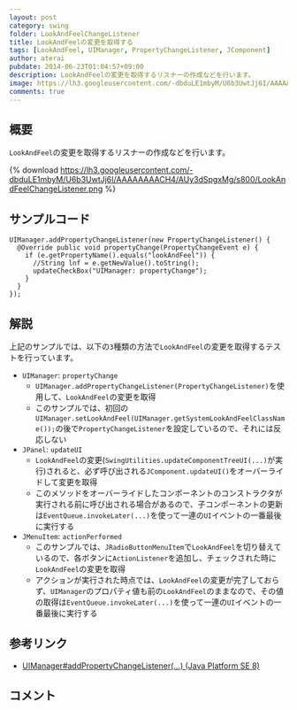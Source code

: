 ```yaml
---
layout: post
category: swing
folder: LookAndFeelChangeListener
title: LookAndFeelの変更を取得する
tags: [LookAndFeel, UIManager, PropertyChangeListener, JComponent]
author: aterai
pubdate: 2014-06-23T01:04:57+09:00
description: LookAndFeelの変更を取得するリスナーの作成などを行います。
image: https://lh3.googleusercontent.com/-dbduLE1mbyM/U6b3UwtJj6I/AAAAAAAACH4/AUy3dSpgxMg/s800/LookAndFeelChangeListener.png
comments: true
---
```

## 概要
`LookAndFeel`の変更を取得するリスナーの作成などを行います。

{% download https://lh3.googleusercontent.com/-dbduLE1mbyM/U6b3UwtJj6I/AAAAAAAACH4/AUy3dSpgxMg/s800/LookAndFeelChangeListener.png %}

## サンプルコード
<pre class="prettyprint"><code>UIManager.addPropertyChangeListener(new PropertyChangeListener() {
  @Override public void propertyChange(PropertyChangeEvent e) {
    if (e.getPropertyName().equals("lookAndFeel")) {
      //String lnf = e.getNewValue().toString();
      updateCheckBox("UIManager: propertyChange");
    }
  }
});
</code></pre>

## 解説
上記のサンプルでは、以下の`3`種類の方法で`LookAndFeel`の変更を取得するテストを行っています。

- `UIManager`: `propertyChange`
    - `UIManager.addPropertyChangeListener(PropertyChangeListener)`を使用して、`LookAndFeel`の変更を取得
    - このサンプルでは、初回の`UIManager.setLookAndFeel(UIManager.getSystemLookAndFeelClassName());`の後で`PropertyChangeListener`を設定しているので、それには反応しない
- `JPanel`: `updateUI`
    - `LookAndFeel`の変更(`SwingUtilities.updateComponentTreeUI(...)`が実行)されると、必ず呼び出される`JComponent.updateUI()`をオーバーライドして変更を取得
    - このメソッドをオーバーライドしたコンポーネントのコンストラクタが実行される前に呼び出される場合があるので、子コンポーネントの更新は`EventQueue.invokeLater(...)`を使って一連の`UI`イベントの一番最後に実行する
- `JMenuItem`: `actionPerformed`
    - このサンプルでは、`JRadioButtonMenuItem`で`LookAndFeel`を切り替えているので、各ボタンに`ActionListener`を追加し、チェックされた時に`LookAndFeel`の変更を取得
    - アクションが実行された時点では、`LookAndFeel`の変更が完了しておらず、`UIManager`のプロパティ値も前の`LookAndFeel`のままなので、その値の取得は`EventQueue.invokeLater(...)`を使って一連の`UI`イベントの一番最後に実行する

<!-- dummy comment line for breaking list -->

## 参考リンク
- [UIManager#addPropertyChangeListener(...) (Java Platform SE 8)](https://docs.oracle.com/javase/jp/8/docs/api/javax/swing/UIManager.html#addPropertyChangeListener-java.beans.PropertyChangeListener-)

<!-- dummy comment line for breaking list -->

## コメント
